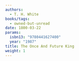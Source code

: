 ```yaml
---
authors:
  - T. H. White
books/tags:
  - owned-but-unread
date: 1800-03-22
params:
  isbn13: "9780441627400"
  year: "1987"
title: The Once And Future King
weight: 1
---
```


<!--more-->
